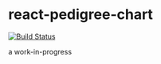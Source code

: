 # react-pedigree-chart

[![Build Status](https://travis-ci.com/edwardbryant/react-pedigree-chart.svg?branch=develop)](https://travis-ci.com/edwardbryant/react-pedigree-chart)

a work-in-progress
